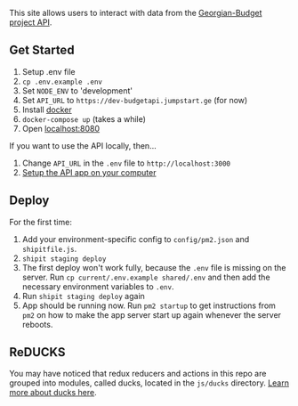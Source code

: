 This site allows users to interact with data from the [Georgian-Budget project API](https://github.com/JumpStartGeorgia/Georgian-Budget-API).

## Get Started

1. Setup .env file
  1. `cp .env.example .env`
  1. Set `NODE_ENV` to 'development'
  1. Set `API_URL` to `https://dev-budgetapi.jumpstart.ge` (for now)
1. Install [docker](https://www.docker.com/products/overview)
1. `docker-compose up` (takes a while)
1. Open [localhost:8080](http://localhost:8080)

If you want to use the API locally, then...

1. Change `API_URL` in the `.env` file to `http://localhost:3000`
1. [Setup the API app on your computer](https://github.com/JumpStartGeorgia/Georgian-Budget-API#get-started)

## Deploy

For the first time:

1. Add your environment-specific config to `config/pm2.json` and `shipitfile.js`.
2. `shipit staging deploy`
3. The first deploy won't work fully, because the `.env` file is missing on the server. Run `cp current/.env.example shared/.env` and then add the necessary environment variables to `.env`.
4. Run `shipit staging deploy` again
5. App should be running now. Run `pm2 startup` to get instructions from `pm2` on how to make the app server start up again whenever the server reboots.

## ReDUCKS

You may have noticed that redux reducers and actions in this repo are grouped into modules, called ducks, located in the `js/ducks` directory. [Learn more about ducks here](https://github.com/erikras/ducks-modular-redux).
